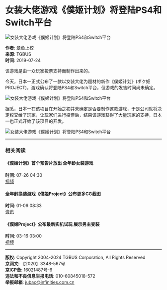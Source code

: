 # 女装大佬游戏《僕姬计划》将登陆PS4和Switch平台

![女装大佬游戏《僕姬计划》将登陆PS4和Switch平台](//xyoss.g.com.cn/xy-production/cms3.0/2019/0724/20190724192045-3113-81042.jpg)

**作者**: 章鱼上校  
**来源**: TGBUS  
**时间**: 2019-07-24  

该游戏是由一众玩家投票支持而制作出来的。

今天，日本一正式公布了一款以女装大佬为题材的新作《僕姬计划》(ボク姫PROJECT)，游戏确认将登陆PS4和Switch平台，但游戏的发售时间尚未确定。

![女装大佬游戏《僕姬计划》将登陆PS4和Switch平台](//xyoss.g.com.cn/xy-production/cms3.0/2019/0724/20190724191623-1483-80056.jpg)

据悉，日本一在该项目在开始之初并未确定是否要制作这款游戏，于是公司就将决定权交给了玩家，让玩家们进行投票后，结果该游戏获得了大量玩家的支持，日本一也正式开始了该项目的开发。

![女装大佬游戏《僕姬计划》将登陆PS4和Switch平台](//xyoss.g.com.cn/xy-production/cms3.0/2019/0724/20190724191615-2498-30465.png)

---

### 相关阅读

#### 《僕姬计划》首个预告片放出 全年龄女装游戏
**时间**: 07-26 04:30  
[视频](//xyoss.g.com.cn/xy-production/cms3.0/2019/0726/20190726123040-9864-94880.jpg)

#### 全年龄换装游戏《僕姬Project》公布更多CG截图
**时间**: 01-06 08:33  
[资讯](//xyoss.g.com.cn/xy-production/cms3.0/2020/0106/20200106163327-1728-68348.jpg)

#### 《僕姬Project》公布最新实机试玩 展示男主变装
**时间**: 03-16 03:00  
[视频](//xyoss.g.com.cn/xy-production/cms3.0/2020/0316/20200316113939-1878-41001.jpg)

---

**版权**: Copyright 2004-2024 TGBUS Corporation, All Rights Reserved  
**京网文**: 【2020】3348-567号  
**京ICP备**: 16021487号-6  
**违法和不良信息举报电话**: 010-60845018-572  
**举报邮箱**: jubao@infinities.com.cn